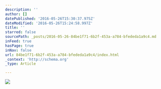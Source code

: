 ```yaml
---
description: ''
author: []
datePublished: '2016-05-26T15:30:37.975Z'
dateModified: '2016-05-26T15:24:58.997Z'
title: ''
starred: false
sourcePath: _posts/2016-05-26-84be1f71-6b2f-453a-a784-bfededa1a9c4.md
inFeed: true
hasPage: true
inNav: false
url: 84be1f71-6b2f-453a-a784-bfededa1a9c4/index.html
_context: 'http://schema.org'
_type: Article

---
```

![](https://the-grid-user-content.s3-us-west-2.amazonaws.com/98ec46f6-06c6-4016-821e-79ed9c7aa4d4.jpg)